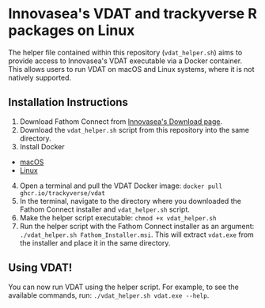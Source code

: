 # Innovasea's VDAT and trackyverse R packages on Linux

The helper file contained within this repository (`vdat_helper.sh`) aims to provide access to Innovasea's VDAT executable via a Docker container. This allows users to run VDAT on macOS and Linux systems, where it is not natively supported.

## Installation Instructions
1. Download Fathom Connect from [Innovasea's Download page](https://support.fishtracking.innovasea.com/s/downloads).
2. Download the `vdat_helper.sh` script from this repository into the same directory.
3. Install Docker
  - [macOS](https://docs.docker.com/desktop/install/mac-install/)
  - [Linux](https://docs.docker.com/engine/install/)
4. Open a terminal and pull the VDAT Docker image: `docker pull ghcr.io/trackyverse/vdat` 
5. In the terminal, navigate to the directory where you downloaded the Fathom Connect installer and `vdat_helper.sh` script.
6. Make the helper script executable: `chmod +x vdat_helper.sh`
7. Run the helper script with the Fathom Connect installer as an argument: `./vdat_helper.sh Fathom_Installer.msi`. This will extract `vdat.exe` from the installer and place it in the same directory.

## Using VDAT!

You can now run VDAT using the helper script. For example, to see the available commands, run: `./vdat_helper.sh vdat.exe --help`.